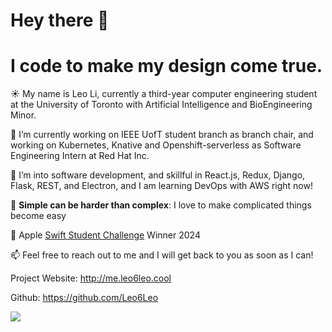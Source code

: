 # Hey there 👋

# I code to make my design come true.

☀️ My name is Leo Li, currently a third-year computer engineering student at the University of Toronto with Artificial Intelligence and BioEngineering Minor.

🌱 I’m currently working on IEEE UofT student branch as branch chair, and working on Kubernetes, Knative and Openshift-serverless as Software Engineering Intern at Red Hat Inc.

👯 I’m into software development, and skillful in React.js, Redux, Django, Flask, REST, and Electron, and I am learning DevOps with AWS right now!

🤠 **Simple can be harder than complex**: I love to make complicated things become easy

 Apple [Swift Student Challenge](https://developer.apple.com/swift-student-challenge/) Winner 2024

📫 Feel free to reach out to me and I will get back to you as soon as I can!

Project Website: http://me.leo6leo.cool

Github: https://github.com/Leo6Leo


![](https://komarev.com/ghpvc/?username=Leo6Leo&color=green&style=for-the-badge)

<!--
<a href="https://github.com/Leo6Leo">
  <img align="center" src="https://github-readme-stats.vercel.app/api?username=Leo6Leo&show_icons=true&line_height=27&count_private=true&title_color=ffffff&text_color=c9cacc&icon_color=2bbc8a&bg_color=1d1f21" alt="Leo's GitHub Stats" />
  --!>
</a>
<!--
**Leo6Leo/Leo6Leo** is a ✨ _special_ ✨ repository because its `README.md` (this file) appears on your GitHub profile.

Here are some ideas to get you started:

- 🔭 I’m currently working on ...
- 🌱 I’m currently learning ...
- 👯 I’m looking to collaborate on ...
- 🤔 I’m looking for help with ...
- 💬 Ask me about ...
- 📫 How to reach me: ...
- 😄 Pronouns: ...
- ⚡ Fun fact: ...
-->
